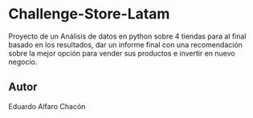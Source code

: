 # Challenge-Store-Latam
Proyecto de un Análisis de datos en python sobre 4 tiendas para al final basado en los resultados, dar un informe final con una recomendación sobre la mejor opción para vender sus productos e invertir en nuevo negocio. 

## Autor

Eduardo Alfaro Chacón
